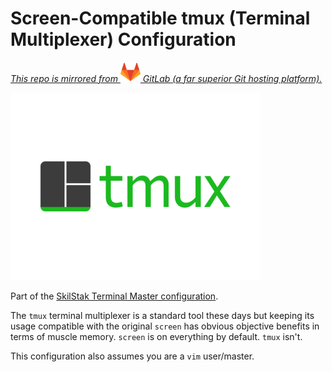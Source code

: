 # Screen-Compatible tmux (Terminal Multiplexer) Configuration

*[This repo is mirrored from ![Fox](gitlab.png) GitLab (a far superior Git hosting platform).](https://gitlab.com/skilstak/config/tmux)*

![TMUX Logo](logo-large.png)

Part of the [SkilStak Terminal Master configuration](https://gitlab.com/skilstak/config).

The `tmux` terminal multiplexer is a standard tool these days but keeping its usage compatible with the original `screen` has obvious objective benefits in terms of muscle memory. `screen` is on everything by default. `tmux` isn't.

This configuration also assumes you are a `vim` user/master.
